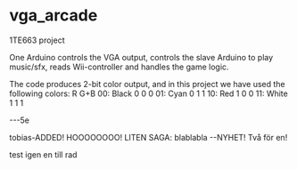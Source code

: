 # vga_arcade
1TE663 project

One Arduino controls the VGA output, controls the slave Arduino to play music/sfx, reads Wii-controller and handles the game logic.

The code produces 2-bit color output, and in this project we have used the following colors:
           R G+B
00: Black  0 0 0
01: Cyan   0 1 1
10: Red    1 0 0
11: White  1 1 1

---5e

tobias-ADDED! HOOOOOOOO!
LITEN SAGA: blablabla --NYHET! Två för en!

test igen
en till rad